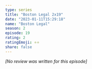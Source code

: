 ```yaml
---
type: series
title: "Boston Legal 2x19"
date: "2023-01-11T15:29:18"
name: "Boston Legal"
season: 2
episode: 19
rating: 2
ratingEmoji: ⭐️⭐️
share: false
---
```


*[No review was written for this episode]*
